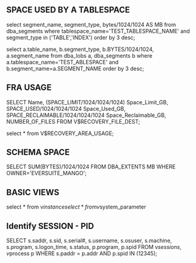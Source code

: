 ## SPACE USED BY A TABLESPACE

select segment_name, segment_type, bytes/1024/1024 AS MB from dba_segments
where tablespace_name='TEST_TABLESPACE_NAME' and segment_type in ('TABLE','INDEX')
order by 3 desc;

select a.table_name, b.segment_type, b.BYTES/1024/1024, a.segment_name from dba_lobs a, dba_segments b
where a.tablespace_name='TEST_ABLESPACE' and b.segment_name=a.SEGMENT_NAME
order by 3 desc;


## FRA USAGE

SELECT Name, (SPACE_LIMIT/1024/1024/1024) Space_Limit_GB, SPACE_USED/1024/1024/1024 Space_Used_GB, SPACE_RECLAIMABLE/1024/1024/1024 Space_Reclaimable_GB, NUMBER_OF_FILES
FROM V$RECOVERY_FILE_DEST;

select * from V$RECOVERY_AREA_USAGE;


## SCHEMA SPACE

SELECT SUM(BYTES)/1024/1024 FROM DBA_EXTENTS MB
WHERE OWNER='EVERSUITE_MANGO';


## BASIC VIEWS

select * from v$instance
select * from v$system_parameter

## Identify SESSION - PID

SELECT  s.saddr, s.sid, s.serial#, s.username,
  s.osuser, s.machine, s.program, s.logon_time, s.status, 
  p.program, p.spid
FROM v$session s, v$process p
WHERE s.paddr = p.addr
AND p.spid IN (12345);
